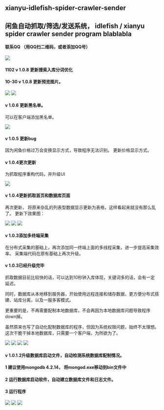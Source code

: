 ## xianyu-idlefish-spider-crawler-sender


## 闲鱼自动抓取/筛选/发送系统， idlefish / xianyu spider crawler sender program blablabla

#### 联系QQ （用QQ扫二维码，或者添加QQ号）

![](demo/demo11.png)


#### 1102 v 1.0.8 更新搜索入库分词优化

#### 10-30 v 1.0.8 更新预览图片。
![](demo/demo14.png)
![](demo/demo15.png)

#### v 1.0.6 更新黑名单。
可以在客户端添加黑名单。

![](demo/demo13.png)


#### v 1.0.5 更新bug
因为闲鱼价格过万会变换显示方式，导致程序无法识别。
更新价格显示方式。

#### v 1.0.4更次更新
为抓取程序重构代码，并升级UI

![](demo/demo12.png)


#### v 1.0.4更新抓取首页和数据库页面

再次更新，
将原来杂乱的列表型数据显示更新为表格，这样看起来就没有那么乱了。
更新下效果图：

![](demo/demo7.png)
![](demo/demo8.png)
![](demo/demo9.png)


#### v 1.0.3添加多终端采集

在分布式采集的基础上，再次添加同一终端上面的多线程采集，进一步提高采集效率。
采集端代码在原有基础上再次升级。


#### v 1.0.3已经升级完毕

抓取数据目前比较快的话，可以达到10秒钟入库体现，关键词多的话，会有一定延迟。


同时，数据库从本地移到服务器，开始使用远程连接和储存数据，更方便分布式搭建、站库分离，以及一服多客模式。

更重要的是，不再需要配制本地数据库，不会再因为本地数据库问题导致程序down掉。

虽然原来也写了自动化配制数据库的程序，但因为系统权限问题，始终不太理想。这次干脆干掉本地数据库，只需要一个客户端，为所欲为了。

![](demo/demo3.png)
![](demo/demo4.png)
![](demo/demo5.png)
![](demo/demo6.png)

#### v 1.0.1.2升级数据库启动文件，自动检测系统数据库配制情况。

#### 1 建议使用mongodb 4.2.14， 将mongod.exe移动到bin文件中

#### 2 运行数据库启动软件，自动建立数据库文件和日志文件。

#### 3 运行程序


![](demo/demo1.png)
![](demo/demo2.png)
![](demo/weixin.png)
